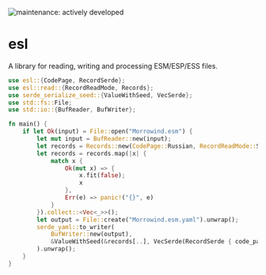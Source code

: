 ![maintenance: actively developed](https://img.shields.io/badge/maintenance-actively--developed-brightgreen.svg)

# esl

A library for reading, writing and processing ESM/ESP/ESS files.

```rust
use esl::{CodePage, RecordSerde};
use esl::read::{RecordReadMode, Records};
use serde_serialize_seed::{ValueWithSeed, VecSerde};
use std::fs::File;
use std::io::{BufReader, BufWriter};

fn main() {
    if let Ok(input) = File::open("Morrowind.esm") {
        let mut input = BufReader::new(input);
        let records = Records::new(CodePage::Russian, RecordReadMode::Strict, false, 0, &mut input);
        let records = records.map(|x| {
            match x {
                Ok(mut x) => {
                    x.fit(false);
                    x
                },
                Err(e) => panic!("{}", e)
            }
        }).collect::<Vec<_>>();
        let output = File::create("Morrowind.esm.yaml").unwrap();
        serde_yaml::to_writer(
            BufWriter::new(output),
            &ValueWithSeed(&records[..], VecSerde(RecordSerde { code_page: None, omwsave: false }))
        ).unwrap();
    }
}
```
